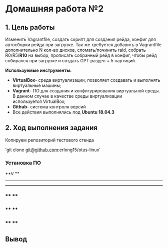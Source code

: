 # **Домашняя работа №2**

## **1. Цель работы**
Изменить Vagrantfile, создать скрипт для создания рейда, конфиг для автосборки рейда при загрузке. Так же требуется добавить в Vagrantfile дополнительно N кол-во дисков, сломать/починить raid, собрать R0/R5/**R10** на выбор, прописать собранный рейд в конфиг, чтобы рейд собирался при загрузке и создать GPT раздел + 5 партиций.

**Используемые инструменты:**

- **VirtualBox**- среда виртуализации, позволяет создавать и выполнять виртуальные машины;
- **Vagrant**- ПО для создания и конфигурирования виртуальной среды. В данном случае в качестве среды виртуализации используется VirtualBox;
- **Github**- система контроля версий
- Все действия выполнялись под **Ubuntu 18.04.3**

## **2. Ход выполнения задания**
Копируем репозиторий тестового стенда

'git clone git@github.com:erlong15/otus-linux'


### **Установка ПО**

**V **

** **


** **


### ** **


### ** **

### ** **


## **Вывод**



